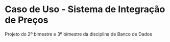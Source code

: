 # Caso de Uso - Sistema de Integração de Preços
Projeto do 2º bimestre e 3º bimestre da disciplina de Banco de Dados



